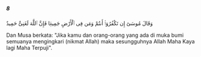 ##### 8

<span class="ayah">وَقَالَ مُوسَىٰٓ إِن تَكْفُرُوٓا۟ أَنتُمْ وَمَن فِى ٱلْأَرْضِ جَمِيعًۭا فَإِنَّ ٱللَّهَ لَغَنِىٌّ حَمِيدٌ</span>

<span class="ayah_translation">Dan Musa berkata: "Jika kamu dan orang-orang yang ada di muka bumi semuanya mengingkari (nikmat Allah) maka sesungguhnya Allah Maha Kaya lagi Maha Terpuji".</span>
